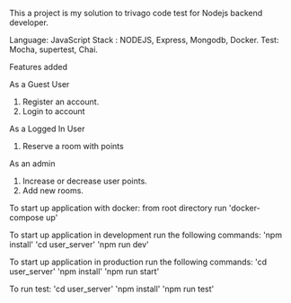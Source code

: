 This a project is my solution to trivago code test for Nodejs backend developer.

Language: JavaScript
Stack : NODEJS, Express, Mongodb, Docker.
Test: Mocha, supertest, Chai.

Features added

As a Guest User
1. Register an account.
2. Login to account

As a Logged In User
1. Reserve a room with points

As an admin
1. Increase or decrease user points.
3. Add new rooms.

To start up application with docker:
from root directory run 'docker-compose up'

To start up application in development
run the following commands:
  'npm install'
 'cd user_server'
  'npm run dev'

To start up application in production
run the following commands:
 'cd user_server'
  'npm install'
  'npm run start'

To run test:
  'cd user_server'
  'npm install'
  'npm run test'
